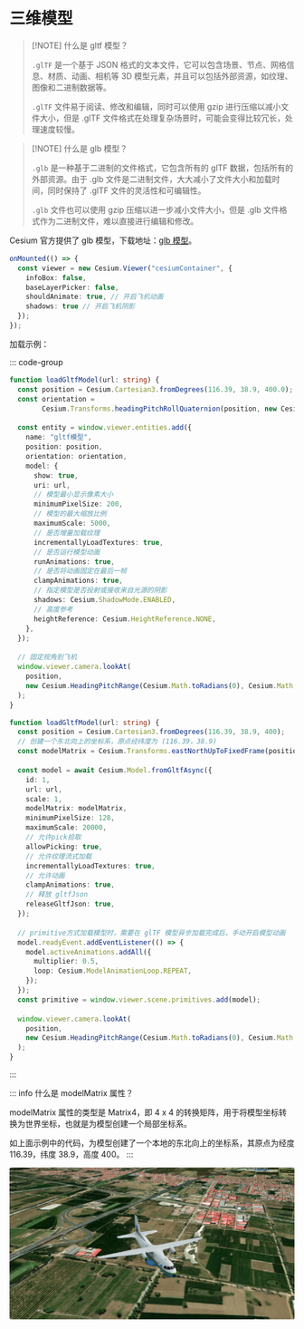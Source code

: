 # 三维模型

> [!NOTE] 什么是 gltf 模型？
>
> `.glTF` 是一个基于 JSON 格式的文本文件，它可以包含场景、节点、网格信息、材质、动画、相机等 3D 模型元素，并且可以包括外部资源，如纹理、图像和二进制数据等。
>
> `.glTF` 文件易于阅读、修改和编辑，同时可以使用 gzip 进行压缩以减小文件大小，但是 .glTF 文件格式在处理复杂场景时，可能会变得比较冗长，处理速度较慢。

> [!NOTE] 什么是 glb 模型？
>
> `.glb` 是一种基于二进制的文件格式，它包含所有的 glTF 数据，包括所有的外部资源。由于 .glb 文件是二进制文件，大大减小了文件大小和加载时间，同时保持了 .glTF 文件的灵活性和可编辑性。
>
> `.glb` 文件也可以使用 gzip 压缩以进一步减小文件大小，但是 .glb 文件格式作为二进制文件，难以直接进行编辑和修改。



Cesium 官方提供了 glb 模型，下载地址：[glb 模型](https://github.com/CesiumGS/cesium/tree/main/Apps/SampleData/models/CesiumAir)。

```typescript
onMounted(() => {
  const viewer = new Cesium.Viewer("cesiumContainer", {
    infoBox: false,
    baseLayerPicker: false,
    shouldAnimate: true, // 开启飞机动画
    shadows: true // 开启飞机阴影
  });
});
```

加载示例：

::: code-group

```typescript [Entity方式加载]
function loadGltfModel(url: string) {
  const position = Cesium.Cartesian3.fromDegrees(116.39, 38.9, 400.0);
  const orientation = 
        Cesium.Transforms.headingPitchRollQuaternion(position, new Cesium.HeadingPitchRoll(0, 0, 0),);

  const entity = window.viewer.entities.add({
    name: "gltf模型",
    position: position,
    orientation: orientation,
    model: {
      show: true,
      uri: url,
      // 模型最小显示像素大小
      minimumPixelSize: 200,
      // 模型的最大缩放比例
      maximumScale: 5000,
      // 是否增量加载纹理
      incrementallyLoadTextures: true,
      // 是否运行模型动画
      runAnimations: true,
      // 是否将动画固定在最后一帧
      clampAnimations: true,
      // 指定模型是否投射或接收来自光源的阴影
      shadows: Cesium.ShadowMode.ENABLED,
      // 高度参考
      heightReference: Cesium.HeightReference.NONE,
    },
  });

  // 固定视角到飞机
  window.viewer.camera.lookAt(
    position,
    new Cesium.HeadingPitchRange(Cesium.Math.toRadians(0), Cesium.Math.toRadians(-90), 500),
  );
}
```

```typescript [Primitive方式加载]
function loadGltfModel(url: string) {
  const position = Cesium.Cartesian3.fromDegrees(116.39, 38.9, 400);
  // 创建一个东北向上的坐标系，原点经纬度为 (116.39，38.9)
  const modelMatrix = Cesium.Transforms.eastNorthUpToFixedFrame(position);

  const model = await Cesium.Model.fromGltfAsync({
    id: 1,
    url: url,
    scale: 1,
    modelMatrix: modelMatrix,
    minimumPixelSize: 128,
    maximumScale: 20000,
    // 允许pick拾取
    allowPicking: true,
    // 允许纹理流式加载
    incrementallyLoadTextures: true,
    // 允许动画
    clampAnimations: true,
    // 释放 gltfJson
    releaseGltfJson: true,
  });

  // primitive方式加载模型时，需要在 glTF 模型异步加载完成后，手动开启模型动画
  model.readyEvent.addEventListener(() => {
    model.activeAnimations.addAll({
      multiplier: 0.5,
      loop: Cesium.ModelAnimationLoop.REPEAT,
    });
  });
  const primitive = window.viewer.scene.primitives.add(model);

  window.viewer.camera.lookAt(
    position,
    new Cesium.HeadingPitchRange(Cesium.Math.toRadians(0), Cesium.Math.toRadians(-90), 500),
  );
}
```

:::

::: info 什么是 modelMatrix 属性？

modelMatrix 属性的类型是 Matrix4，即 4 x 4 的转换矩阵，用于将模型坐标转换为世界坐标，也就是为模型创建一个局部坐标系。

如上面示例中的代码，为模型创建了一个本地的东北向上的坐标系，其原点为经度 116.39，纬度 38.9，高度 400。
:::

![airplane](./images/airplane.png)

